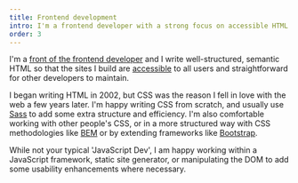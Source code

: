 ```yaml
---
title: Frontend development
intro: I'm a frontend developer with a strong focus on accessible HTML and CSS and some JavaScript enhancements to improve usability.
order: 3
---
```


I'm a [front of the frontend developer](/blog/front-of-the-frontend) and I write well-structured, semantic HTML so that the sites I build are [accessible](/skills/accessibility) to all users and straightforward for other developers to maintain.

I began writing HTML in 2002, but CSS was the reason I fell in love with the web a few years later. I'm happy writing CSS from scratch, and usually use [Sass](https://sass-lang.com/) to add some extra structure and efficiency. I'm also comfortable working with other people's CSS, or in a more structured way with CSS methodologies like [BEM](//getbem.com/) or by extending frameworks like [Bootstrap](https://getbootstrap.com/).

While not your typical 'JavaScript Dev', I am happy working within a JavaScript framework, static site generator, or manipulating the DOM to add some usability enhancements where necessary.
